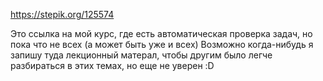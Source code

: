 https://stepik.org/125574

Это ссылка на мой курс, где есть автоматическая проверка задач, но пока что не всех (а может быть уже и всех)
Возможно когда-нибудь я запишу туда лекционный матерал, чтобы другим было легче разбираться в этих темах, но еще не уверен :D
